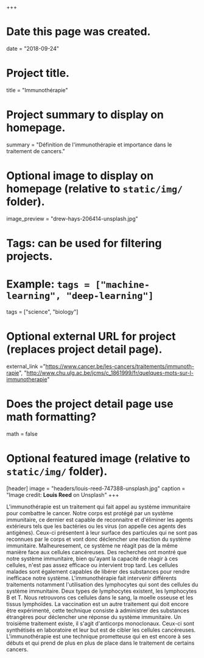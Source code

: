 +++
# Date this page was created.
date = "2018-09-24"

# Project title.
title = "Immunothérapie"

# Project summary to display on homepage.
summary = "Définition de l'immunothérapie et importance dans le traitement de cancers."

# Optional image to display on homepage (relative to `static/img/` folder).
image_preview = "drew-hays-206414-unsplash.jpg"

# Tags: can be used for filtering projects.
# Example: `tags = ["machine-learning", "deep-learning"]`
tags = ["science", "biology"]

# Optional external URL for project (replaces project detail page).
external_link ="https://www.cancer.be/les-cancers/traitements/immunoth-rapie",
"http://www.chu.ulg.ac.be/jcms/c_1861999/fr/quelques-mots-sur-l-immunotherapie"


# Does the project detail page use math formatting?
math = false

# Optional featured image (relative to `static/img/` folder).
[header]
image = "headers/louis-reed-747388-unsplash.jpg"
caption = "Image credit: **Louis Reed** on Unsplash"
+++

L'immunothérapie est un traitement qui fait appel au système immunitaire pour combattre le cancer. 
Notre corps est protégé par un système immunitaire, ce dernier est capable de reconnaitre et d'éliminer les agents extérieurs tels que les bactéries ou les virus (on appelle ces agents des antigènes). Ceux-ci présentent à leur surface des particules qui ne sont pas reconnues par le corps et vont donc déclencher une réaction du système immunitaire. Malheuresement, ce système ne réagit pas de la même manière face aux cellules cancéreuses. Des recherches ont montré que notre système immunitaire, bien qu'ayant la capacité de réagir à ces cellules, n'est pas assez efficace ou intervient trop tard. Les cellules malades sont également capables de libérer des substances pour rendre inefficace notre système.
L'immunothérapie fait intervenir différents traitements notamment l'utilisation des lymphocytes qui sont des cellules du système immunitaire. Deux types de lymphocytes existent, les lymphocytes B et T. Nous retrouvons ces cellules dans le sang, la moelle osseuse et les tissus lymphoïdes. La vaccination est un autre traitement qui doit encore être expérimenté, cette technique consiste à administrer des substances étrangères pour déclencher une réponse du système immunitaire. Un troisième traitement existe, il s'agit d'anticorps monoclonaux. Ceux-ci sont synthétisés en laboratoire et leur but est de cibler les cellules cancéreuses.
L'immunothérapie est une technique prometteuse qui en est encore à ses débuts et qui prend de plus en plus de place dans le traitement de certains cancers.
